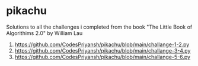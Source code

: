 # pikachu
Solutions to all the challenges i completed from the book "The Little Book of Algorithims 2.0" by William Lau

1. https://github.com/CodesPriyansh/pikachu/blob/main/challange-1-2.py
2. https://github.com/CodesPriyansh/pikachu/blob/main/challange-3-4.py
3. https://github.com/CodesPriyansh/pikachu/blob/main/challange-5-6.py
